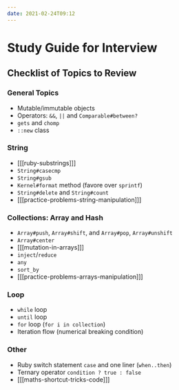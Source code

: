 ```yaml
---
date: 2021-02-24T09:12
---
```


# Study Guide for Interview

Checklist of Topics to Review
-----------------------------

### General Topics

- Mutable/immutable objects
- Operators: `&&`, `||` and `Comparable#between?`
- `gets` and `chomp`
- `::new` class

### String

- [[[ruby-substrings]]]
- `String#casecmp`
- `String#gsub`
- `Kernel#format` method (favore over `sprintf`)
- `String#delete` and `String#count`
- [[[practice-problems-string-manipulation]]]

### Collections: Array and Hash

- `Array#push`, `Array#shift`, and `Array#pop`, `Array#unshift`
- `Array#center`
- [[[mutation-in-arrays]]]
- `inject`/`reduce`
- `any`
- `sort_by`
- [[[practice-problems-arrays-manipulation]]]

### Loop

- `while` loop
- `until` loop
- `for` loop (`for i in collection`)
- Iteration flow (numerical breaking condition)

### Other

- Ruby switch statement `case` and one liner (`when..then`)
- Ternary operator `condition ? true : false`
- [[[maths-shortcut-tricks-code]]]
